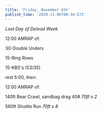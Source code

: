 ```yaml
---
title: 'Friday, November 6th'
publish_time: '2020-11-06T00:34:57Z'
---
```


*Last Day of Deload Week*

12:00 AMRAP of:

30-Double Unders

15-Ring Rows

15-KBS's (53/35)

rest 5:00, then:

12:00 AMRAP of:

140ft Bear Crawl, sandbag drag 40\# *70ft x 2*

560ft Shuttle Run *70ft x 8*
